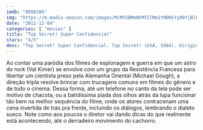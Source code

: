 ```yaml
---
imdb: "0088286"
img: "https://m.media-amazon.com/images/M/MV5BMmNhMTZlMmItMDRkYy00YjBlLThiZTEtZDQ1ZjNmYWM4NWVkXkEyXkFqcGdeQXVyMTQxNzMzNDI@._V1_SX101_CR0,0,101,150_.jpg"
date: "2011-12-04"
categories: [ "movies" ]
title: "Top Secret! Super Confidencial"
stars: "4/5"
desc: "Top Secret! Super Confidencial. Top Secret! (USA, 1984). Dirigido por Jim Abrahams, David Zucker, Jerry Zucker. Escrito por Jim Abrahams, David Zucker, Jerry Zucker, Martyn Burke. Com Omar Sharif, Jeremy Kemp, Warren Clarke, Tristram Jellinek, Val Kilmer, Billy J. Mitchell, Major Wiley, Gertan Klauber, Richard Mayes."
---
```

Ao contar uma paródia dos filmes de espionagem e guerra em que um astro do rock (Val Kimer) se envolve com um grupo da Resistência Francesa para libertar um cientista preso pela Alemanha Oriental (Michael Gough), a direção tripla resolve brincar com trucagens comuns em filmes do gênero e de todo o cinema. Dessa forma, até um telefone no canto da tela pode ser motivo de chacota, ou a batidíssima piada dos olhos atrás da lupa funcionar tão bem na melhor sequência do filme, onde os atores contracenam uma cena invertida de trás pra frente, incluindo os diálogos, lembrando o dialeto sueco. Note como aos poucos o diretor vai dando dicas do que realmente está acontecendo, até o derradeiro movimento do cachorro.
